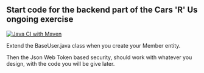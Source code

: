 ## Start code for the backend part of the Cars 'R' Us ongoing exercise
[![Java CI with Maven](https://github.com/kea-plaul/cars-r-us-startcode/actions/workflows/maven.yml/badge.svg)](https://github.com/kea-plaul/cars-r-us-startcode/actions/workflows/maven.yml)

Extend the BaseUser.java class when you create your Member entity. 

Then the Json Web Token based security, should work with whatever you design, with the code you will be give later.

